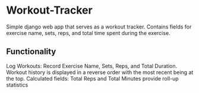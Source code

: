 # Workout-Tracker
Simple django web app that serves as a workout tracker. Contains fields for exercise name, sets, reps, and total time spent during the exercise.
## Functionality
Log Workouts: Record Exercise Name, Sets, Reps, and Total Duration.
Workout history is displayed in a reverse order with the most recent being at the top.
Calculated fields: Total Reps and Total Minutes provide roll-up statistics

